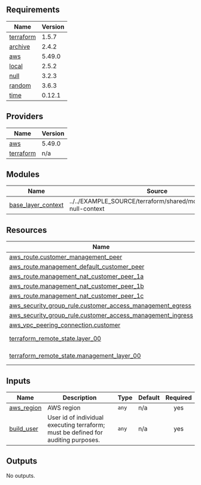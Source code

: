 <!-- BEGIN_TF_DOCS -->
## Requirements

| Name | Version |
|------|---------|
| <a name="requirement_terraform"></a> [terraform](#requirement\_terraform) | 1.5.7 |
| <a name="requirement_archive"></a> [archive](#requirement\_archive) | 2.4.2 |
| <a name="requirement_aws"></a> [aws](#requirement\_aws) | 5.49.0 |
| <a name="requirement_local"></a> [local](#requirement\_local) | 2.5.2 |
| <a name="requirement_null"></a> [null](#requirement\_null) | 3.2.3 |
| <a name="requirement_random"></a> [random](#requirement\_random) | 3.6.3 |
| <a name="requirement_time"></a> [time](#requirement\_time) | 0.12.1 |

## Providers

| Name | Version |
|------|---------|
| <a name="provider_aws"></a> [aws](#provider\_aws) | 5.49.0 |
| <a name="provider_terraform"></a> [terraform](#provider\_terraform) | n/a |

## Modules

| Name | Source | Version |
|------|--------|---------|
| <a name="module_base_layer_context"></a> [base\_layer\_context](#module\_base\_layer\_context) | ../../EXAMPLE_SOURCE/terraform/shared/modules/terraform-null-context | n/a |

## Resources

| Name | Type |
|------|------|
| [aws_route.customer_management_peer](https://registry.terraform.io/providers/hashicorp/aws/5.49.0/docs/resources/route) | resource |
| [aws_route.management_default_customer_peer](https://registry.terraform.io/providers/hashicorp/aws/5.49.0/docs/resources/route) | resource |
| [aws_route.management_nat_customer_peer_1a](https://registry.terraform.io/providers/hashicorp/aws/5.49.0/docs/resources/route) | resource |
| [aws_route.management_nat_customer_peer_1b](https://registry.terraform.io/providers/hashicorp/aws/5.49.0/docs/resources/route) | resource |
| [aws_route.management_nat_customer_peer_1c](https://registry.terraform.io/providers/hashicorp/aws/5.49.0/docs/resources/route) | resource |
| [aws_security_group_rule.customer_access_management_egress](https://registry.terraform.io/providers/hashicorp/aws/5.49.0/docs/resources/security_group_rule) | resource |
| [aws_security_group_rule.customer_access_management_ingress](https://registry.terraform.io/providers/hashicorp/aws/5.49.0/docs/resources/security_group_rule) | resource |
| [aws_vpc_peering_connection.customer](https://registry.terraform.io/providers/hashicorp/aws/5.49.0/docs/resources/vpc_peering_connection) | resource |
| [terraform_remote_state.layer_00](https://registry.terraform.io/providers/hashicorp/terraform/latest/docs/data-sources/remote_state) | data source |
| [terraform_remote_state.management_layer_00](https://registry.terraform.io/providers/hashicorp/terraform/latest/docs/data-sources/remote_state) | data source |

## Inputs

| Name | Description | Type | Default | Required |
|------|-------------|------|---------|:--------:|
| <a name="input_aws_region"></a> [aws\_region](#input\_aws\_region) | AWS region | `any` | n/a | yes |
| <a name="input_build_user"></a> [build\_user](#input\_build\_user) | User id of individual executing terraform; must be defined for auditing purposes. | `any` | n/a | yes |

## Outputs

No outputs.
<!-- END_TF_DOCS -->